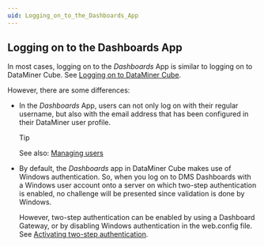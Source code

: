 ```yaml
---
uid: Logging_on_to_the_Dashboards_App
---
```


## Logging on to the Dashboards App

In most cases, logging on to the *Dashboards* App is similar to logging on to DataMiner Cube. See [Logging on to DataMiner Cube](../../part_1/DataminerApplications/Logging_on_to_DataMiner_Cube.md).

However, there are some differences:

- In the *Dashboards* App, users can not only log on with their regular username, but also with the email address that has been configured in their DataMiner user profile.

    > [!TIP]
    > See also:
    > [Managing users](../../part_3/security/Managing_users.md)

- By default, the *Dashboards* app in DataMiner Cube makes use of Windows authentication. So, when you log on to DMS Dashboards with a Windows user account onto a server on which two-step authentication is enabled, no challenge will be presented since validation is done by Windows.

    However, two-step authentication can be enabled by using a Dashboard Gateway, or by disabling Windows authentication in the web.config file. See [Activating two-step authentication](Customizing_the_legacy_Dashboards_app.md#activating-two-step-authentication).
